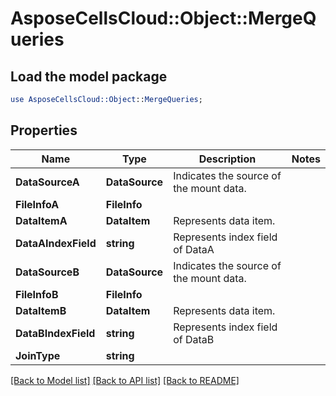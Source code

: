 # AsposeCellsCloud::Object::MergeQueries 

## Load the model package
```perl
use AsposeCellsCloud::Object::MergeQueries;
```

## Properties
Name | Type | Description | Notes
------------ | ------------- | ------------- | -------------
**DataSourceA** | **DataSource** | Indicates the source of the mount data. |
**FileInfoA** | **FileInfo** |  |
**DataItemA** | **DataItem** | Represents data item. |
**DataAIndexField** | **string** | Represents index field  of DataA |
**DataSourceB** | **DataSource** | Indicates the source of the mount data. |
**FileInfoB** | **FileInfo** |  |
**DataItemB** | **DataItem** | Represents data item. |
**DataBIndexField** | **string** | Represents index field  of DataB |
**JoinType** | **string** |  |  

[[Back to Model list]](../README.md#documentation-for-models) [[Back to API list]](../README.md#documentation-for-api-endpoints) [[Back to README]](../README.md)

